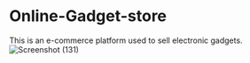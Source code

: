 # Online-Gadget-store
This is an e-commerce platform used to sell electronic gadgets. 
![Screenshot (131)](https://user-images.githubusercontent.com/59821335/125196788-c7672f00-e263-11eb-9f60-fa71340dd5b5.png)
